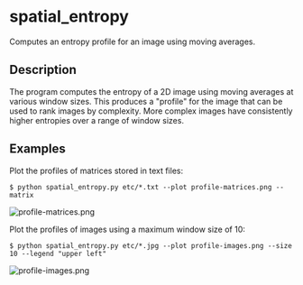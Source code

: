 spatial\_entropy
================

Computes an entropy profile for an image using moving averages.

Description
-----------

The program computes the entropy of a 2D image using moving averages at various window sizes. This produces a "profile" for the image that can be used to rank images by complexity. More complex images have consistently higher entropies over a range of window sizes.

Examples
--------

Plot the profiles of matrices stored in text files:

    $ python spatial_entropy.py etc/*.txt --plot profile-matrices.png --matrix

![profile-matrices.png](https://raw.github.com/synesthesiam/spatial_entropy/master/profile-matrices.png)

Plot the profiles of images using a maximum window size of 10:

    $ python spatial_entropy.py etc/*.jpg --plot profile-images.png --size 10 --legend "upper left"

![profile-images.png](https://raw.github.com/synesthesiam/spatial_entropy/master/profile-images.png)
